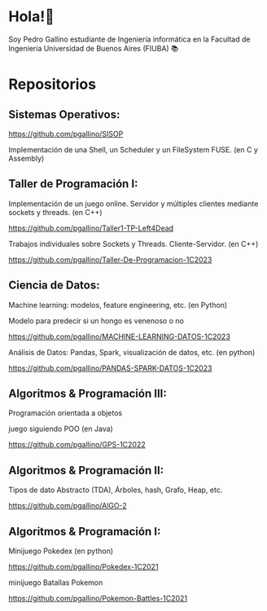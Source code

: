 # Hola!👋 
Soy Pedro Gallino estudiante de Ingeniería informática en la Facultad de Ingenieria Universidad de Buenos Aires (FIUBA) 📚

# Repositorios 

## Sistemas Operativos: 
https://github.com/pgallino/SISOP

Implementación de una Shell, un Scheduler y un FileSystem FUSE. (en C y Assembly)

## Taller de Programación I:

Implementación de un juego online. Servidor y múltiples clientes mediante sockets y threads. (en C++)

https://github.com/pgallino/Taller1-TP-Left4Dead

Trabajos individuales sobre Sockets y Threads. Cliente-Servidor. (en C++)

https://github.com/pgallino/Taller-De-Programacion-1C2023

## Ciencia de Datos:

Machine learning: modelos, feature engineering, etc. (en Python)

Modelo para predecir si un hongo es venenoso o no 

https://github.com/pgallino/MACHINE-LEARNING-DATOS-1C2023

Análisis de Datos: Pandas, Spark, visualización de datos, etc. (en python)

https://github.com/pgallino/PANDAS-SPARK-DATOS-1C2023

## Algoritmos & Programación III: 

Programación orientada a objetos

juego siguiendo POO (en Java)

https://github.com/pgallino/GPS-1C2022

## Algoritmos & Programación II: 

Tipos de dato Abstracto (TDA), Árboles, hash, Grafo, Heap, etc.

https://github.com/pgallino/AlGO-2

## Algoritmos & Programación I: 

Minijuego Pokedex (en python) 

https://github.com/pgallino/Pokedex-1C2021

minijuego Batallas Pokemon

https://github.com/pgallino/Pokemon-Battles-1C2021

<!--
**pgallino/pgallino** is a ✨ _special_ ✨ repository because its `README.md` (this file) appears on your GitHub profile.

Here are some ideas to get you started:

- 🔭 I’m currently working on ...
- 🌱 I’m currently learning ...
- 👯 I’m looking to collaborate on ...
- 🤔 I’m looking for help with ...
- 💬 Ask me about ...
- 📫 How to reach me: ...
- 😄 Pronouns: ...
- ⚡ Fun fact: ...
-->
